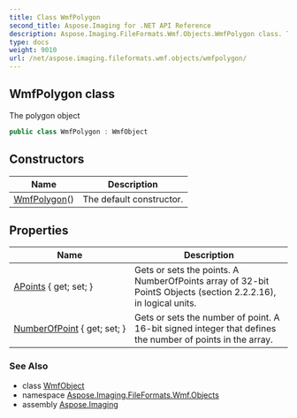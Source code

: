 ```yaml
---
title: Class WmfPolygon
second_title: Aspose.Imaging for .NET API Reference
description: Aspose.Imaging.FileFormats.Wmf.Objects.WmfPolygon class. The polygon object
type: docs
weight: 9010
url: /net/aspose.imaging.fileformats.wmf.objects/wmfpolygon/
---
```

## WmfPolygon class

The polygon object

```csharp
public class WmfPolygon : WmfObject
```

## Constructors

| Name | Description |
| --- | --- |
| [WmfPolygon](wmfpolygon/)() | The default constructor. |

## Properties

| Name | Description |
| --- | --- |
| [APoints](../../aspose.imaging.fileformats.wmf.objects/wmfpolygon/apoints/) { get; set; } | Gets or sets the points. A NumberOfPoints array of 32-bit PointS Objects (section 2.2.2.16), in logical units. |
| [NumberOfPoint](../../aspose.imaging.fileformats.wmf.objects/wmfpolygon/numberofpoint/) { get; set; } | Gets or sets the number of point. A 16-bit signed integer that defines the number of points in the array. |

### See Also

* class [WmfObject](../wmfobject/)
* namespace [Aspose.Imaging.FileFormats.Wmf.Objects](../../aspose.imaging.fileformats.wmf.objects/)
* assembly [Aspose.Imaging](../../)


